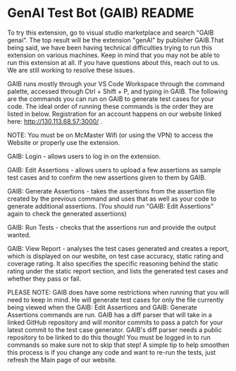 # GenAI Test Bot (GAIB) README

To try this extension, go to visual studio marketplace and search "GAIB genai". The top result will be the extension "genAI" by publisher GAIB.That being said, we have been having technical difficulties trying to run this extension on various machines. Keep in mind that you may not be able to run this extension at all. If you have questions about this, reach out to us. We are still working to resolve these issues.

GAIB runs mostly through your VS Code Workspace through the command palette, accessed through Ctrl + Shift + P, and typing in GAIB. The following are the commands you can run on GAIB to generate test cases for your code.
The ideal order of running these commands is the order they are listed in below. Registration for an account happens on our website linked here: http://130.113.68.57:3000/ .

NOTE: You must be on McMaster Wifi (or using the VPN) to access the Website or properly use the extension.

GAIB: Login -  allows users to log in on the extension.

GAIB: Edit Assertions - allows users to upload a few assertions as sample test cases and to confirm the new assertions given to them by GAIB.

GAIB: Generate Assertions - takes the assertions from the assertion file created by the previous command and uses that as well as your code to generate additional assertions. (You should run "GAIB: Edit Assertions" again to check the generated assertions)

GAIB: Run Tests - checks that the assertions run and provide the output wanted.

GAIB: View Report - analyses the test cases generated and creates a report, which is displayed on our wesbite, on test case accuracy, static rating and coverage rating. It also specifies the specific reasoning behind the static rating under the static report section, and lists the generated test cases and whether they pass or fail.

PLEASE NOTE:
GAIB does have some restrictions when running that you will need to keep in mind. He will generate test cases for only the file currently being viewed when the GAIB: Edit Assertions and GAIB: Generate Assertions commands are run. GAIB has a diff parser that will take in a linked GitHub repository and will monitor commits to pass a patch for your latest commit to the test case generator. GAIB's diff parser needs a public repository to be linked to do this though! You must be logged in to run commands so make sure not to skip that step! A simple tip to help smoothen this process is if you change any code and want to re-run the tests, just refresh the Main page of our website.

